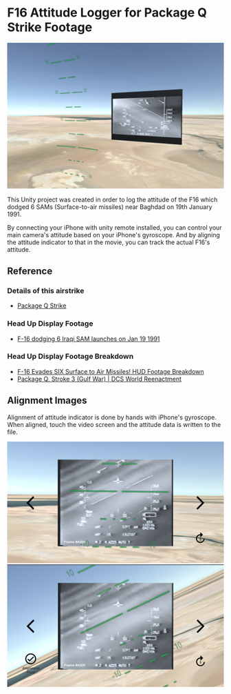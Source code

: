 # F16 Attitude Logger for Package Q Strike Footage

![scene-image](./Images/scene-image.png)

This Unity project was created in order to log the attitude of the F16 which dodged 6 SAMs (Surface-to-air missiles) near Baghdad on 19th January 1991.

By connecting your iPhone with unity remote installed, you can control your main camera's attitude based on your iPhone's gyroscope. And by aligning the attitude indicator to that in the movie, you can track the actual F16's attitude.

## Reference

### Details of this airstrike

- [Package Q Strike](https://en.wikipedia.org/wiki/Package_Q_Strike)

### Head Up Display Footage

- [F-16 dodging 6 Iraqi SAM launches on Jan 19 1991](https://www.youtube.com/watch?v=2uh4yMAx2UA)

### Head Up Display Footage Breakdown

- [F-16 Evades SIX Surface to Air Missiles! HUD Footage Breakdown](https://www.youtube.com/watch?v=TJE5gDDnq9s)
- [Package Q, Stroke 3 (Gulf War) | DCS World Reenactment](https://www.youtube.com/watch?v=mbj6BMRutYM)

## Alignment Images

Alignment of attitude indicator is done by hands with iPhone's gyroscope. When aligned, touch the video screen and the attitude data is written to the file.

![alignment_in_progress](./Images/alignment_in_progress.png)
![alignment_done](./Images/alignment_done.png)

